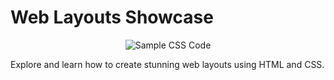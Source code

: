 # Web Layouts Showcase

<div align="center"><img src="https://github.com/iamazhaar/web-layouts-showcase/assets/134167018/9f8981ce-f7ab-4cb3-8036-b6396d2b91c6" alt="Sample CSS Code"></div>

Explore and learn how to create stunning web layouts using HTML and CSS.
